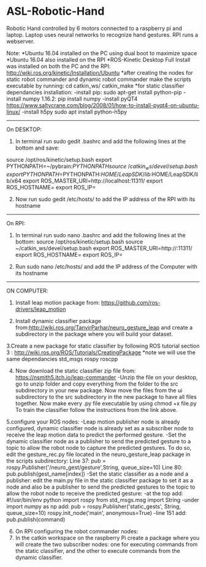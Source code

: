 # ASL-Robotic-Hand
Robotic Hand controlled by 6 motors connected to a raspberry pi and laptop. Laptop uses neural networks to recognize hand gestures. RPI runs a webserver.

Note: 
*Ubuntu 16.04 installed on the PC using dual boot to maximize space 
*Ubuntu 16.04 also installed on the RPI 
*ROS-Kinetic Desktop Full Install was installed on both the PC and the RPI:
http://wiki.ros.org/kinetic/Installation/Ubuntu
*after creating the nodes for static robot commander and dynamic robot commander make the scripts executable by running: 
	cd catkin_ws/ 
	catkin_make 
*for static classifier dependancies installation:
-install pip:
sudo apt-get install python-pip
-install numpy 1.16.2:
pip install numpy
-install pyQT4
https://www.saltycrane.com/blog/2008/01/how-to-install-pyqt4-on-ubuntu-linux/
-install h5py
sudo apt install python-h5py

------
On DESKTOP:
1. In terminal run sudo gedit .bashrc and add the following lines at the bottom and save:

source /opt/ros/kinetic/setup.bash
export PYTHONPATH=~/pybrain:$PYTHONPATH
source ~/catkin_ws/devel/setup.bash
export PYTHONPATH=$PYTHONPATH:$HOME/LeapSDK/lib:$HOME/LeapSDK/lib/x64
export ROS_MASTER_URI=http://localhost:11311/
export ROS_HOSTNAME=<INSERT  THE COMPUTER IP>
export ROS_IP=<INSERT THE COMPUTER IP>

2. Now run sudo gedit /etc/hosts/  to add the IP address of the RPI with its hostname 

-----
On RPI:
1. In terminal run sudo nano .bashrc and add the following lines at the bottom:
source /opt/ros/kinetic/setup.bash
source ~/catkin_ws/devel/setup.bash
export ROS_MASTER_URI=http://<IP OF COMPUTER>:11311/
export ROS_HOSTNAME=<INSERT IP of RPI>
export ROS_IP=<INSERT IP of RPI>

2. Run sudo nano /etc/hosts/ and add the IP address of the Computer with its hostname 

----
ON COMPUTER:

1.  Install leap motion package from: https://github.com/ros-drivers/leap_motion

2. Install dynamic classifier package from:http://wiki.ros.org/TanvirParhar/neuro_gesture_leap and create a subdirectory in the package where you will build your dataset. 

3.Create a new package for static classifier by following ROS tutorial section 3 : 
http://wiki.ros.org/ROS/Tutorials/CreatingPackage
*note we will use the same dependancies std_msgs rospy roscpp

4. Now download the static classifier zip file from: https://nsmith5.itch.io/leap-commander
-Unzip the file on your desktop, go to unzip folder and copy everything from the folder to the src subdirectory in your new package. Now move the files from the ui subdirectory to the src subdirectory in the new package to have all files together. Now make every .py file executable by using chmod +x file.py 
To train the classifier follow the instructions from the link above. 


5.configure your ROS nodes:
-Leap motion publisher node is already configured, dynamic classifier node is already set as a subscriber node to receive the leap motion data to predict the performed gesture.
-Set the dynamic classifier node as a publisher to send the predicted gesture to a topic to allow the robot node to capture the predicted gestures. To do so, edit the gesture_rec.py file located in the neuro_gesture_leap package in the scripts subdirectory:
Line 37: pub = rospy.Publisher('/neuro_gest/gesture',String, queue_size=10)
Line 80: pub.publish(gest_name[index])
-Set the static classifier as a node and a publisher: edit the main.py file in the static classifier package to set it as a node and also be a publisher to send the predicted gestures to the topic to allow the robot node to receive the predicted gesture:
-at the top add: 
#!/usr/bin/env python
import rospy 
from std_msgs.msg import String
-under import numpy as np add: 
pub = rospy.Publisher('static_gests', String, queue_size=10)
rospy.init_node('main', anonymous=True)
-line 151 add:
 pub.publish(command)


6. On RPI configuring the robot commander nodes:
1. In the catkin workspace on the raspberry Pi create a package where you will create the two subscriber nodes: one for executing commands from the static classifier, and the other to execute commands from the dynamic classifier. 

